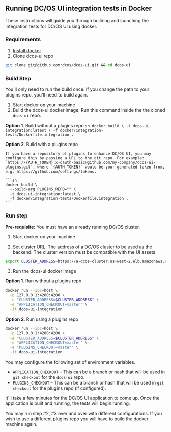 ## Running DC/OS UI integration tests in Docker

These instructions will guide you through building and launching the integration tests for DC/OS UI using docker.

### Requirements
1. [Install docker](https://www.docker.com/products/overview)
2. Clone dcos-ui repo

  ```sh
  git clone git@github.com:dcos/dcos-ui.git && cd dcos-ui
  ```

### Build Step

You'll only need to run the build once. If you change the path to your plugins repo, you'll need to build again.

1. Start docker on your machine
2. Build the dcos-ui docker image. Run this command inside the the cloned `dcos-ui` repo.

  **Option 1**. Build without a plugins repo
    ```sh
    docker build \
      -t dcos-ui-integration:latest \
      -f docker/integration-tests/Dockerfile.integration .
    ```

  **Option 2**. Build with a plugins repo

    If you have a repository of plugins to enhance DC/OS UI, you may configure this by passing a URL to the git repo. For example: `https://{AUTH_TOKEN}:x-oauth-basic@github.com/my-company/dcos-ui-plugins.git`, where `{AUTH_TOKEN}` would be your generated token from, e.g. https://github.com/settings/tokens.

    ```sh
    docker build \
      --build-arg PLUGINS_REPO="" \
      -t dcos-ui-integration:latest \
      -f docker/integration-tests/Dockerfile.integration .
    ```


### Run step

**Pre-requisite:** You must have an already running DC/OS cluster.

1. Start docker on your machine

2. Set cluster URL. The address of a DC/OS cluster to be used as the backend. The cluster version must be compatible with the UI assets.

  ```sh
  export CLUSTER_ADDRESS=https://a-dcos-cluster.us-west-2.elb.amazonaws.com
  ```

3. Run the dcos-ui docker image

  **Option 1**. Run without a plugins repo
  ```sh
  docker run --ipc=host \
    -p 127.0.0.1:4200:4200 \
    -e "CLUSTER_ADDRESS=$CLUSTER_ADDRESS" \
    -e "APPLICATION_CHECKOUT=master" \
    -it dcos-ui-integration
  ```

  **Option 2**. Run using a plugins repo
  ```sh
  docker run --ipc=host \
    -p 127.0.0.1:4200:4200 \
    -e "CLUSTER_ADDRESS=$CLUSTER_ADDRESS" \
    -e "APPLICATION_CHECKOUT=master" \
    -e "PLUGINS_CHECKOUT=master" \
    -it dcos-ui-integration
  ```
  You may configure the following set of environment variables.
  * `APPLICATION_CHECKOUT` – This can be a branch or hash that will be used in `git checkout` for the `dcos-ui` repo.
  * `PLUGINS_CHECKOUT` – This can be a branch or hash that will be used in `git checkout` for the plugins repo (if configured).

  It'll take a few minutes for the DC/OS UI application to come up. Once the application is built and running, the tests will begin running.

You may run step #2, #3 over and over with different configurations. If you wish to use a different plugins repo you will have to build the docker machine again.
